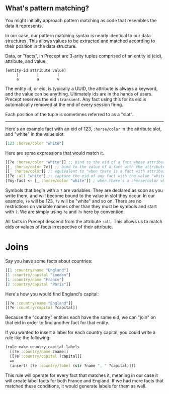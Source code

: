 ## What's pattern matching?

You might initially approach pattern matching as code that resembles the data it represents.

In our case, our pattern matching syntax is nearly identical to our data structures. This allows values to be extracted and matched according to their position in the data structure.

Data, or "facts", in Precept are 3-arity tuples comprised of an entity id (eid), attribute, and value:
```
[entity-id attribute value]
     |        |        |
     e        a        v
```
The entity id, or eid, is typically a UUID, the attribute is always a keyword, and the value can be anything. Ultimately ids are in the hands of users. Precept reserves the eid `:transient`. Any fact using this for its eid is automatically removed at the end of every session firing. 

Each position of the tuple is sometimes referred to as a "slot".


***

Here's an example fact with an eid of 123, `:horse/color` in the attribute slot, and "white" in the value slot:
```clj
[123 :horse/color "white"]
```

Here are some expressions that would match it.
```clj
[[?e :horse/color "white"]] ;; bind to the eid of a fact whose attribute is `:horse/color` and whose value is "white"
[[_ :horse/color ?v]] ;; bind to the value of a fact with the attribute `:horse/color`
[[_ :horse/color]] ;; equivalent to "when there is a fact with attribute `:horse/color`" or (if thing-with-horse-color-attr ...
[[?e :all "white"] ;; capture the eid of any fact with the value "white"
[?my-fact <- [_ :horse/color "white"]] ; when there's a :horse/color white, bind the whole fact to a variable called ?my-fact
```
Symbols that begin with a `?` are variables. They are declared as soon as you write them, and will become bound to the value in slot they occur. In our example, `?e` will be 123, `?v` will be "white" and so on. There are no restrictions on variable names other than they must be symbols and start with `?`. We are simply using `?e` and `?v` here by convention.

All facts in Precept descend from the attribute `:all`. This allows us to match eids or values of facts irrespective of their attribute.

# Joins
Say you have some facts about countries:
```clj
[[1 :country/name "England"]
[1 :country/capital "London"]
[1 :country/name "France"]
[2 :country/capital "Paris"]]
```

Here's how you would find England's capital:
```clj
[[?e :country/name "England"]]
[[?e :country/capital ?capital]]
```
Because the "country" entities each have the same eid, we can "join" on that eid in order to find another fact for that entity.

If you wanted to insert a label for each country capital, you could write a rule like the following:
```clj
(rule make-country-capital-labels
  [[?e :country/name ?name]]
  [[?e :country/capital ?capital]]
  =>
  (insert! [?e :country/label (str ?name ", " ?capital)]))
```
This rule will operate for every fact that matches it, meaning in our case it will create label facts for both France and England. If we had more facts that matched these conditions, it would generate labels for them as well.



